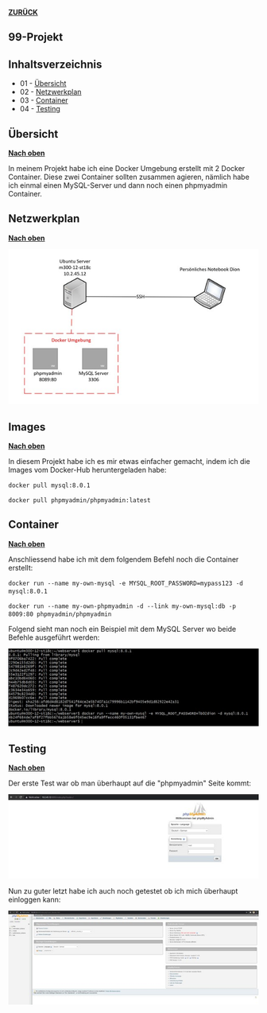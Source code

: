 [**ZURÜCK**](../README.md)

## 99-Projekt

## Inhaltsverzeichnis 
* 01 - [Übersicht](#übersicht)
* 02 - [Netzwerkplan](#netzwerkplan)
* 03 - [Container](#container)
* 04 - [Testing](Testing)

## Übersicht
[**Nach oben**](#99-projekt)

In meinem Projekt habe ich eine Docker Umgebung erstellt mit 2 Docker Container. 
Diese zwei Container sollten zusammen agieren, nämlich habe ich einmal einen MySQL-Server und dann noch einen phpmyadmin Container.

## Netzwerkplan
[**Nach oben**](#99-projekt)

![Netzwerkplan](Bilder_Markdown/Netzwerkplan.jpg)

## Images
[**Nach oben**](#99-projekt)

In diesem Projekt habe ich es mir etwas einfacher gemacht, indem ich die Images vom Docker-Hub heruntergeladen habe:

```Shell
docker pull mysql:8.0.1
```

```Shell
docker pull phpmyadmin/phpmyadmin:latest
```


## Container
[**Nach oben**](#99-projekt)

Anschliessend habe ich mit dem folgendem Befehl noch die Container erstellt:

```Shell
docker run --name my-own-mysql -e MYSQL_ROOT_PASSWORD=mypass123 -d mysql:8.0.1
```

```Shell
docker run --name my-own-phpmyadmin -d --link my-own-mysql:db -p 8009:80 phpmyadmin/phpmyadmin
```

Folgend sieht man noch ein Beispiel mit dem MySQL Server wo beide Befehle ausgeführt werden:

![BSP MySQL Server](Bilder_Markdown/Beispiel_mysqlserver.jpg)

## Testing
[**Nach oben**](#99-projekt)

Der erste Test war ob man überhaupt auf die "phpmyadmin" Seite kommt:

![Testing Zugriff phpmyadmin](Bilder_Markdown/testing1.jpg)

Nun zu guter letzt habe ich auch noch getestet ob ich mich überhaupt einloggen kann:


![Testing Login phpmyadmin](Bilder_Markdown/testing2.jpg)